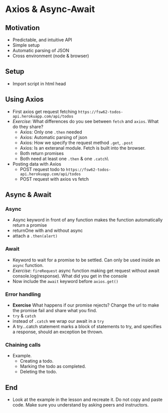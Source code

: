 # Axios & Async-Await

## Motivation
  * Predictable, and intuitive API
  * Simple setup
  * Automatic parsing of JSON
  * Cross environment (node & browser)

## Setup
  * Import script in html head

## Using Axios
  * First axios get request fetching `https://fsw62-todos-api.herokuapp.com/api/todos`
  * *Exercise*: What differences do you see between `fetch` and `axios`. What do they share?
    - Axios: Only one `.then` needed
    - Axios: Automatic parsing of json 
    - Axios: How we specify the request method `.get`, `.post`
    - Axios: Is an exteranal module. Fetch is built into the browser.
    - Both return promises
    - Both need at least one `.then` & one `.catch`\
  * Posting data with Axios
    - POST request todo to `https://fsw62-todos-api.herokuapp.com/api/todos`
    - POST request with axios vs fetch

## Async & Await

### Async
  * Async keyword in front of any function makes the function automatically return a promise
  * returnOne with and without async
  * attach a `.then(alert)`

### Await
  * Keyword to wait for a promise to be settled. Can only be used inside an `async` function.
  * *Exercise*: `fireRequest` async function making get request without await console.log(response). What did you get in the console
  * Now include the `await` keyword before `axios.get()`

### Error handling 
  * **Exercise** What happens if our promise rejects? Change the url to make the promise fail and share what you find.
  * `try` & `catch`
  * instead of `.catch` we wrap our await in a `try`
  *  A try...catch statement marks a block of statements to try, and specifies a response, should an exception be thrown.

### Chaining calls
  * Example. 
    - Creating a todo.
    - Marking the todo as completed.
    - Deleting the todo.

## End
* Look at the example in the lesson and recreate it. Do not copy and paste code. Make sure you understand by asking peers and instructors.
